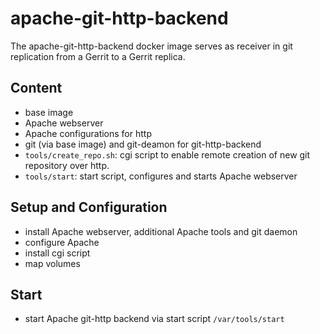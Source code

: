 # apache-git-http-backend

The apache-git-http-backend docker image serves as receiver in git replication
from a Gerrit to a Gerrit replica.

## Content

* base image
* Apache webserver
* Apache configurations for http
* git (via base image) and git-deamon for git-http-backend
* `tools/create_repo.sh`: cgi script to enable remote creation of new git
 repository over http.
* `tools/start`: start script, configures and starts Apache
 webserver

## Setup and Configuration

* install Apache webserver, additional Apache tools and git daemon
* configure Apache
* install cgi script
* map volumes

## Start

* start Apache git-http backend via start script `/var/tools/start`
